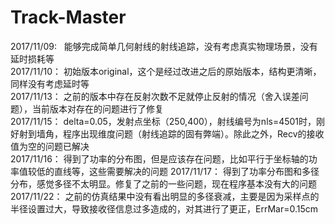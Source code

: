 # Track-Master
2017/11/09:   能够完成简单几何射线的射线追踪，没有考虑真实物理场景，没有延时损耗等  
2017/11/10：  初始版本original，这个是经过改进之后的原始版本，结构更清晰，同样没有考虑延时等  
2017/11/13：  之前的版本中存在反射次数不足就停止反射的情况（舍入误差问题），当前版本对存在的问题进行了修复  
2017/11/15：  delta=0.05，发射点坐标（250,400），射线编号为nls=4501时，刚好射到墙角，程序出现维度问题（射线追踪的固有弊端）。除此之外，Recv的接收值为空的问题已解决  
2017/11/16：  得到了功率的分布图，但是应该存在问题，比如平行于坐标轴的功率值较低的直线等，这些需要解决的问题
2017/11/17：  得到了功率分布图和多径分布，感觉多径不太明显。修复了之前的一些问题，现在程序基本没有大的问题
2017/11/22：  之前的仿真结果中没有看出明显的多径衰减，主要是因为采样点的半径设置过大，导致接收径信息过多造成的，对其进行了更正，ErrMar=0.15cm